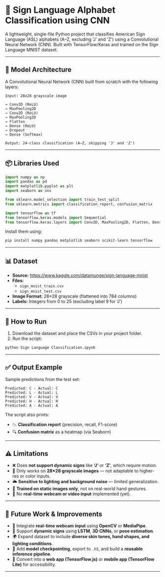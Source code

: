 # 🤟 Sign Language Alphabet Classification using CNN

A lightweight, single-file Python project that classifies American Sign Language (ASL) alphabets (A–Z, excluding 'J' and 'Z') using a Convolutional Neural Network (CNN). Built with TensorFlow/Keras and trained on the Sign Language MNIST dataset.

---

## 🧠 Model Architecture

A Convolutional Neural Network (CNN) built from scratch with the following layers:

```
Input: 28x28 grayscale image

→ Conv2D (ReLU)  
→ MaxPooling2D  
→ Conv2D (ReLU)  
→ MaxPooling2D  
→ Flatten  
→ Dense (ReLU)  
→ Dropout  
→ Dense (Softmax)

Output: 24-class classification (A–Z, skipping 'J' and 'Z')
```

---

## 📦 Libraries Used

```python
import numpy as np  
import pandas as pd  
import matplotlib.pyplot as plt  
import seaborn as sns  

from sklearn.model_selection import train_test_split  
from sklearn.metrics import classification_report, confusion_matrix  

import tensorflow as tf  
from tensorflow.keras.models import Sequential  
from tensorflow.keras.layers import Conv2D, MaxPooling2D, Flatten, Dense, Dropout
```

Install them using:

```bash
pip install numpy pandas matplotlib seaborn scikit-learn tensorflow
```

---

## 📊 Dataset

- **Source:** https://www.kaggle.com/datamunge/sign-language-mnist  
- **Files:**
  - `sign_mnist_train.csv`
  - `sign_mnist_test.csv`
- **Image Format:** 28×28 grayscale (flattened into 784 columns)  
- **Labels:** Integers from 0 to 25 (excluding label 9 for ‘J’)

---

## 🚀 How to Run

1. Download the dataset and place the CSVs in your project folder.  
2. Run the script:

```bash
python Sign Language Classification.ipynb
```



---

## ✅ Output Example

Sample predictions from the test set:

```
Predicted: C - Actual: C  
Predicted: L - Actual: L  
Predicted: V - Actual: V  
Predicted: H - Actual: H  
Predicted: A - Actual: A  
```

The script also prints:

- 📉 **Classification report** (precision, recall, F1-score)  
- 🔍 **Confusion matrix** as a heatmap (via Seaborn)

---

## ⚠️ Limitations

- ❌ Does **not support dynamic signs** like **‘J’** or **‘Z’**, which require motion.  
- 📏 Only works on **28×28 grayscale images** — not adaptable to higher-res or color inputs.  
- 🌥️ **Sensitive to lighting and background noise** — limited generalization.  
- 🧪 **Trained on static images only**, not on real-world hand gestures.  
- 🎥 No **real-time webcam or video input** implemented (yet).

---

## 🚀 Future Work & Improvements

- 📸 Integrate **real-time webcam input** using **OpenCV** or **MediaPipe**.  
- 👐 Support **dynamic signs** using **LSTM**, **3D CNNs**, or **pose estimation**.  
- 🌍 Expand dataset to include **diverse skin tones, hand shapes, and lighting conditions**.  
- 💾 Add **model checkpointing**, export to `.h5`, and build a **reusable inference pipeline**.  
- 📱 Convert into a **web app (TensorFlow.js)** or **mobile app (TensorFlow Lite)** for accessibility.

---


